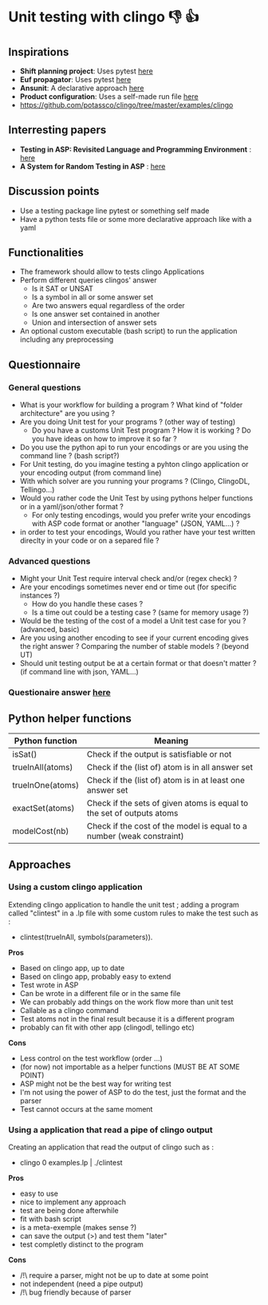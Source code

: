 # Unit testing with clingo  :-1: :+1:

## Inspirations

- **Shift planning project**: Uses pytest [here](https://github.com/PotasscoSolutions/shiftplanning-awfm/blob/main/tests/unit_test.py)
- **Euf propagator**: Uses pytest [here](https://github.com/krr-up/euf_theory/blob/master/tests/test.py)
- **Ansunit**: A declarative approach [here](https://github.com/rndmcnlly/ansunit)
- **Product configuration**: Uses a self-made run file [here](https://github.com/krr-up/product-configuration/blob/tobias/language/tests/run.py)
- https://github.com/potassco/clingo/tree/master/examples/clingo



## Interresting papers
- **Testing in ASP: Revisited Language and Programming Environment** : [here](https://link.springer.com/chapter/10.1007/978-3-030-75775-5_24)
- **A System for Random Testing in ASP** : [here](https://link.springer.com/chapter/10.1007/978-3-319-61660-5_21)


## Discussion points

- Use a testing package line pytest or something self made
- Have a python tests file or some more declarative approach like with a yaml
  
## Functionalities

- The framework should allow to tests clingo Applications
- Perform different queries clingos' answer
  - Is it SAT or UNSAT
  - Is a symbol in all or some answer set
  - Are two answers equal regardless of the order
  - Is one answer set contained in another
  - Union and intersection of answer sets
- An optional custom executable (bash script) to run the application including any preprocessing



## Questionnaire
### General questions
- What is your workflow for building a program ? What kind of "folder architecture" are you using ? 
- Are you doing Unit test for your programs ? (other way of testing)
  - Do you have a customs Unit Test program ? How it is working ? Do you have ideas on how to improve it so far ?
- Do you use the python api to run your encodings or are you using the command line ? (bash script?)
- For Unit testing, do you imagine testing a pyhton clingo application or your encoding output (from command line)
- With which solver are you running your programs ? (Clingo, ClingoDL, Tellingo...)
- Would you rather code the Unit Test by using pythons helper functions or in a yaml/json/other format ?
  - For only testing encodings, would you prefer write your encodings with ASP code format or another "language" (JSON, YAML...) ?
- in order to test your encodings, Would you rather have your test written direclty in your code or on a separed file ? 

### Advanced questions

- Might your Unit Test require interval check and/or (regex check) ?
- Are your encodings sometimes never end or time out (for specific instances ?) 
  - How do you handle these cases ?
  - Is a time out could be a testing case ? (same for memory usage ?)
- Would be the testing of the cost of a model a Unit test case for you ? (advanced, basic)
- Are you using another encoding to see if your current encoding gives the right answer ? Comparing the number of stable models ? (beyond UT)
- Should unit testing output be at a certain format or that doesn't matter ? (if command line with json, YAML...) 



### Questionaire answer [here](https://www.notion.so/Report-questionnaire-9c548b335bea4013973356088ddc3686)

## Python helper functions

|Python function   | Meaning   |
|---|---|
| isSat()  | Check if the output is satisfiable or not   |
| trueInAll(atoms)  | Check if the (list of) atom is in all answer set   |
| trueInOne(atoms)  | Check if the (list of) atom is in at least one answer set  |
| exactSet(atoms) | Check if the sets of given atoms is equal to the set of outputs atoms |
| modelCost(nb) | Check if the cost of the model is equal to a number (weak constraint) |


## Approaches
### Using a custom clingo application
Extending clingo application to handle the unit test ; adding a program called "clintest" in a .lp file with some custom rules to make the test such as :
- clintest(trueInAll, symbols(parameters)).

**Pros**
- Based on clingo app, up to date
- Based on clingo app, probably easy to extend
- Test wrote in ASP
- Can be wrote in a different file or in the same file
- We can probably add things on the work flow more than unit test
- Callable as a clingo command
- Test atoms not in the final result because it is a different program
- probably can fit with other app (clingodl, tellingo etc)

**Cons**
- Less control on the test workflow (order ...)
- (for now) not importable as a helper functions (MUST BE AT SOME POINT)
- ASP might not be the best way for writing test
- I'm not using the power of ASP to do the test, just the format and the parser
- Test cannot occurs at the same moment


### Using a application that read a pipe of clingo output
Creating an application that read the output of clingo such as :
- clingo 0 examples.lp | ./clintest

**Pros**
- easy to use
- nice to implement any approach
- test are being done afterwhile
- fit with bash script
- is a meta-exemple (makes sense ?) 
- can save the output (>) and test them "later"
- test completly distinct to the program

**Cons**
- /!\ require a parser, might not be up to date at some point
- not independent (need a pipe output)
- /!\ bug friendly because of parser


